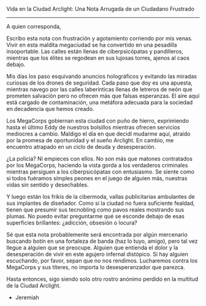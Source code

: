 Vida en la Ciudad Arclight: Una Nota Arrugada de un Ciudadano Frustrado

---

A quien corresponda,

Escribo esta nota con frustración y agotamiento corriendo por mis venas. Vivir en esta maldita megaciudad se ha convertido en una pesadilla insoportable. Las calles están llenas de ciberpsicópatas y pandilleros, mientras que los élites se regodean en sus lujosas torres, ajenos al caos debajo.

Mis días los paso esquivando anuncios holográficos y evitando las miradas curiosas de los drones de seguridad. Cada paso que doy es una apuesta, mientras navego por las calles laberínticas llenas de letreros de neón que prometen salvación pero no ofrecen más que falsas esperanzas. El aire aquí está cargado de contaminación, una metáfora adecuada para la sociedad en decadencia que hemos creado.

Los MegaCorps gobiernan esta ciudad con puño de hierro, exprimiendo hasta el último Eddy de nuestros bolsillos mientras ofrecen servicios mediocres a cambio. Maldigo el día en que decidí mudarme aquí, atraído por la promesa de oportunidad y el sueño Arclight. En cambio, me encuentro atrapado en un ciclo de deuda y desesperación.

¿La policía? Ni empieces con ellos. No son más que matones contratados por los MegaCorps, haciendo la vista gorda a los verdaderos criminales mientras persiguen a los ciberpsicópatas con entusiasmo. Se siente como si todos fuéramos simples peones en el juego de alguien más, nuestras vidas sin sentido y desechables.

Y luego están los frikis de la cibermoda, vallas publicitarias ambulantes de sus implantes de diseñador. Como si la ciudad no fuera suficiente fealdad, tienen que presumir sus tecnobling como pavos reales mostrando sus plumas. No puedo evitar preguntarme qué se esconde debajo de esas superficies brillantes: ¿adicción, obsesión o locura?

Sé que esta nota probablemente será encontrada por algún mercenario buscando botín en una fortaleza de banda (haz lo tuyo, amigo), pero tal vez llegue a alguien que se preocupe. Alguien que entienda el dolor y la desesperación de vivir en este agujero infernal distópico. Si hay alguien escuchando, por favor, sepan que no nos rendimos. Lucharemos contra los MegaCorps y sus títeres, no importa lo desesperanzador que parezca.

Hasta entonces, sigo siendo solo otro rostro anónimo perdido en la multitud de la Ciudad Arclight.

- Jeremiah
